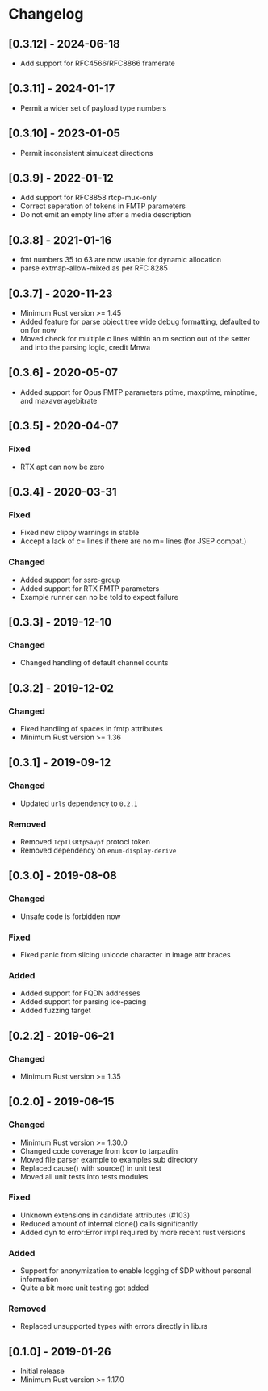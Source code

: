 # Changelog

## [0.3.12] - 2024-06-18

- Add support for RFC4566/RFC8866 framerate

## [0.3.11] - 2024-01-17

- Permit a wider set of payload type numbers

## [0.3.10] - 2023-01-05

- Permit inconsistent simulcast directions

## [0.3.9] - 2022-01-12

- Add support for RFC8858 rtcp-mux-only
- Correct seperation of tokens in FMTP parameters
- Do not emit an empty line after a media description

## [0.3.8] - 2021-01-16

- fmt numbers 35 to 63 are now usable for dynamic allocation
- parse extmap-allow-mixed as per RFC 8285

## [0.3.7] - 2020-11-23

- Minimum Rust version >= 1.45
- Added feature for parse object tree wide debug formatting, defaulted to on for now
- Moved check for multiple c lines within an m section out of the setter and into the parsing logic, credit Mnwa

## [0.3.6] - 2020-05-07

- Added support for Opus FMTP parameters ptime, maxptime, minptime, and maxaveragebitrate

## [0.3.5] - 2020-04-07

### Fixed

- RTX apt can now be zero

## [0.3.4] - 2020-03-31

### Fixed

- Fixed new clippy warnings in stable
- Accept a lack of c= lines if there are no m= lines (for JSEP compat.)

### Changed

- Added support for ssrc-group
- Added support for RTX FMTP parameters
- Example runner can no be told to expect failure

## [0.3.3] - 2019-12-10

### Changed

- Changed handling of default channel counts

## [0.3.2] - 2019-12-02

### Changed

- Fixed handling of spaces in fmtp attributes
- Minimum Rust version >= 1.36

## [0.3.1] - 2019-09-12

### Changed

- Updated `urls` dependency to `0.2.1`

### Removed

- Removed `TcpTlsRtpSavpf` protocl token
- Removed dependency on `enum-display-derive`

## [0.3.0] - 2019-08-08

### Changed

- Unsafe code is forbidden now

### Fixed

- Fixed panic from slicing unicode character in image attr braces

### Added

- Added support for FQDN addresses
- Added support for parsing ice-pacing
- Added fuzzing target

## [0.2.2] - 2019-06-21

### Changed

- Minimum Rust version >= 1.35

## [0.2.0] - 2019-06-15

### Changed

- Minimum Rust version >= 1.30.0
- Changed code coverage from kcov to tarpaulin
- Moved file parser example to examples sub directory
- Replaced cause() with source() in unit test
- Moved all unit tests into tests modules

### Fixed

- Unknown extensions in candidate attributes (#103)
- Reduced amount of internal clone() calls significantly
- Added dyn to error:Error impl required by more recent rust versions

### Added

- Support for anonymization to enable logging of SDP without personal
  information
- Quite a bit more unit testing got added

### Removed

- Replaced unsupported types with errors directly in lib.rs

## [0.1.0] - 2019-01-26

- Initial release
- Minimum Rust version >= 1.17.0
